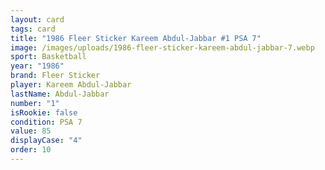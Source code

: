 ```yaml
---
layout: card
tags: card
title: "1986 Fleer Sticker Kareem Abdul-Jabbar #1 PSA 7"
image: /images/uploads/1986-fleer-sticker-kareem-abdul-jabbar-7.webp
sport: Basketball
year: "1986"
brand: Fleer Sticker
player: Kareem Abdul-Jabbar
lastName: Abdul-Jabbar
number: "1"
isRookie: false
condition: PSA 7
value: 85
displayCase: "4"
order: 10
---
```

